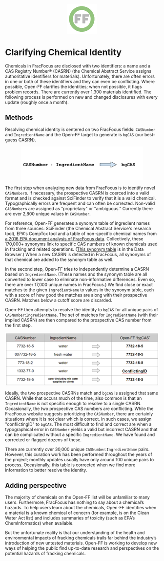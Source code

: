 <center> <img src="images/header_logo.png" width="100"/></center>
<!-- this is a test of a comment 
To do:
Current method that ranks ingredientname with synonyms, etc
--->

# Clarifying Chemical Identity

Chemicals in FracFocus are disclosed with two identifiers: a name and a CAS Registry Number® (CASRN) (the Chemical Abstract Service assigns authoritative identifiers for materials).  Unfortunately, there are often errors in one or both of these identifiers and they can even be conflicting.  Where possible, Open-FF clarifies the identities; when not possible, it flags problem records. There are currently over 1,300 materials identified.  The following process is performed on new and changed disclosures with every update (roughly once a month). 

## Methods
Resolving chemical identity is centered on two FracFocus fields: `CASNumber` and `IngredientName` and the Open-FF target to generate is `bgCAS` (our best-guess CASRN).  

<center> <img src="images/casing.png" width="400"/></center>

The first step when analyzing new data from FracFocus is to identify novel `CASNumber`s.  If necessary, the prospective CASRN is coerced into a valid format and is checked against SciFinder to verify that it is a valid chemical.  Typographically errors are frequent and can often be corrected.   Non-valid `CASNumber`s are assigned as "proprietary" or "ambiguous." Currently there are over 2,800 unique values in `CASNumber`.

For reference, Open-FF generates a synonym table of ingredient names from three sources: SciFinder (the Chemical Abstract Service's research tool), EPA's CompTox tool and a table of non-specific chemical names from [a 2016 EPA document analysis of FracFocus data](https://cfpub.epa.gov/ncea/hfstudy/recordisplay.cfm?deid=332990). Collectively, these 170,000+ synonyms link to specific CAS numbers of known chemicals used in fracking and related operations.  ([This synonym table](https://storage.googleapis.com/open-ff-browser/Open-FF_Synonyms.html) is in the Data Browser.)  When a new CASRN is detected in FracFocus, all synonyms of that chemical are added to the synonym table as well.

In the second step, Open-FF tries to independently determine a CASRN based on `IngredientName`.  (These names and the synonym table are all converted to lower case to eliminate non-informative differences. Even so, there are over 17,000 unique names in FracFocus.)  We find close or exact matches to the given `IngredientName` to values in the synonym table, each with a score of how good the matches are along with their prospective CASRN.  Matches below a cutoff score are discarded.

Open-FF then attempts to resolve the identity to `bgCAS` for all unique pairs of `CASNumber`:`IngredientName`.  The set of matches for `IngredientName` (with their implied CASRN) are then compared to the prospective CAS number from the first step.  

<center> <img src="images/resolving_id.png" width="600"/></center>


Ideally, the two prospective CASRNs match and `bgCAS` is assigned that same CASRN. While that occurs much of the time, also common is that an `IngredientName` is not specific enough to resolve to a single CASRN. Occasionally, the two prospective CAS numbers are conflicting.  While the FracFocus website suggests prioritizing the `CASNumber`, there are certainly situations where it is not clear which is correct.  In such cases, we assign "conflictingID" to `bgCAS`. The most difficult to find and correct are when a typographical error in `CASNumber` yields a valid but incorrect CASRN and that can be complicated without a specific `IngredientName`.  We have found and corrected or flagged dozens of these.

There are currently over 30,000 unique `CASNumber`:`IngredientName` pairs.  However, this curation work has been performed throughout the years of the project; monthly updates usually have only around 100 unique pairs to process.  Occasionally, this table is corrected when we find more information to better resolve the identity.


## Adding perspective

The majority of chemicals on the Open-FF list will be unfamiliar to many users. Furthermore, FracFocus has nothing to say about a chemical’s hazards. To help users learn about the chemicals, Open-FF identifies when a material is a known chemical of concern (for example, is on the Clean Water Act list) and includes summaries of toxicity (such as EPA’s ChemInformatics) when available. 

But the unfortunate reality is that our understanding of the health and environmental impacts of fracking chemicals trails far behind the industry’s introduction of new untested materials. Open-FF is working to develop new ways of helping the public find up-to-date research and perspectives on the potential hazards of fracking chemicals.